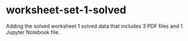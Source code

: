 # worksheet-set-1-solved
Adding the solved worksheet 1 solved data that includes 3 PDF files and 1 Jupyter Notebook file.
